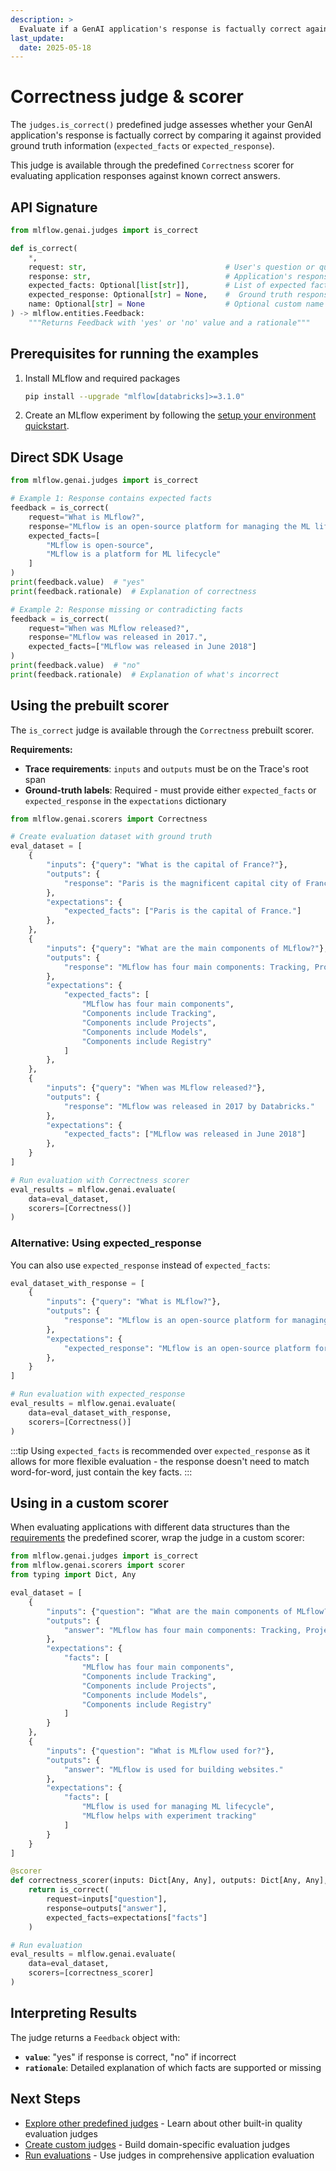 ```yaml
---
description: >
  Evaluate if a GenAI application's response is factually correct against ground truth using the is_correct judge and Correctness scorer.
last_update:
  date: 2025-05-18
---
```


# Correctness judge & scorer

The `judges.is_correct()` predefined judge assesses whether your GenAI application's response is factually correct by comparing it against provided ground truth information (`expected_facts` or `expected_response`).

This judge is available through the predefined `Correctness` scorer for evaluating application responses against known correct answers.

## API Signature

<!-- :::danger TODO
🔴 Link API reference docs
::: -->

```python
from mlflow.genai.judges import is_correct

def is_correct(
    *,
    request: str,                               # User's question or query
    response: str,                              # Application's response to evaluate
    expected_facts: Optional[list[str]],        # List of expected facts (provide either expected_response or expected_facts)
    expected_response: Optional[str] = None,    #  Ground truth response (provide either expected_response or expected_facts)
    name: Optional[str] = None                  # Optional custom name for display in the MLflow UIs
) -> mlflow.entities.Feedback:
    """Returns Feedback with 'yes' or 'no' value and a rationale"""
```

## Prerequisites for running the examples

1. Install MLflow and required packages

   ```bash
   pip install --upgrade "mlflow[databricks]>=3.1.0"
   ```

2. Create an MLflow experiment by following the [setup your environment quickstart](/mlflow3/genai/getting-started/connect-environment).

## Direct SDK Usage

```python
from mlflow.genai.judges import is_correct

# Example 1: Response contains expected facts
feedback = is_correct(
    request="What is MLflow?",
    response="MLflow is an open-source platform for managing the ML lifecycle.",
    expected_facts=[
        "MLflow is open-source",
        "MLflow is a platform for ML lifecycle"
    ]
)
print(feedback.value)  # "yes"
print(feedback.rationale)  # Explanation of correctness

# Example 2: Response missing or contradicting facts
feedback = is_correct(
    request="When was MLflow released?",
    response="MLflow was released in 2017.",
    expected_facts=["MLflow was released in June 2018"]
)
print(feedback.value)  # "no"
print(feedback.rationale)  # Explanation of what's incorrect
```

## Using the prebuilt scorer

The `is_correct` judge is available through the `Correctness` prebuilt scorer.

**Requirements:**

- **Trace requirements**: `inputs` and `outputs` must be on the Trace's root span
- **Ground-truth labels**: Required - must provide either `expected_facts` or `expected_response` in the `expectations` dictionary

```python
from mlflow.genai.scorers import Correctness

# Create evaluation dataset with ground truth
eval_dataset = [
    {
        "inputs": {"query": "What is the capital of France?"},
        "outputs": {
            "response": "Paris is the magnificent capital city of France, known for the Eiffel Tower and rich culture."
        },
        "expectations": {
            "expected_facts": ["Paris is the capital of France."]
        },
    },
    {
        "inputs": {"query": "What are the main components of MLflow?"},
        "outputs": {
            "response": "MLflow has four main components: Tracking, Projects, Models, and Registry."
        },
        "expectations": {
            "expected_facts": [
                "MLflow has four main components",
                "Components include Tracking",
                "Components include Projects",
                "Components include Models",
                "Components include Registry"
            ]
        },
    },
    {
        "inputs": {"query": "When was MLflow released?"},
        "outputs": {
            "response": "MLflow was released in 2017 by Databricks."
        },
        "expectations": {
            "expected_facts": ["MLflow was released in June 2018"]
        },
    }
]

# Run evaluation with Correctness scorer
eval_results = mlflow.genai.evaluate(
    data=eval_dataset,
    scorers=[Correctness()]
)
```

### Alternative: Using expected_response

You can also use `expected_response` instead of `expected_facts`:

```python
eval_dataset_with_response = [
    {
        "inputs": {"query": "What is MLflow?"},
        "outputs": {
            "response": "MLflow is an open-source platform for managing the ML lifecycle."
        },
        "expectations": {
            "expected_response": "MLflow is an open-source platform for managing the machine learning lifecycle, including experimentation, reproducibility, and deployment."
        },
    }
]

# Run evaluation with expected_response
eval_results = mlflow.genai.evaluate(
    data=eval_dataset_with_response,
    scorers=[Correctness()]
)
```

:::tip
Using `expected_facts` is recommended over `expected_response` as it allows for more flexible evaluation - the response doesn't need to match word-for-word, just contain the key facts.
:::

## Using in a custom scorer

When evaluating applications with different data structures than the [requirements](#using-the-prebuilt-scorer) the predefined scorer, wrap the judge in a custom scorer:

```python
from mlflow.genai.judges import is_correct
from mlflow.genai.scorers import scorer
from typing import Dict, Any

eval_dataset = [
    {
        "inputs": {"question": "What are the main components of MLflow?"},
        "outputs": {
            "answer": "MLflow has four main components: Tracking, Projects, Models, and Registry."
        },
        "expectations": {
            "facts": [
                "MLflow has four main components",
                "Components include Tracking",
                "Components include Projects",
                "Components include Models",
                "Components include Registry"
            ]
        }
    },
    {
        "inputs": {"question": "What is MLflow used for?"},
        "outputs": {
            "answer": "MLflow is used for building websites."
        },
        "expectations": {
            "facts": [
                "MLflow is used for managing ML lifecycle",
                "MLflow helps with experiment tracking"
            ]
        }
    }
]

@scorer
def correctness_scorer(inputs: Dict[Any, Any], outputs: Dict[Any, Any], expectations: Dict[Any, Any]):
    return is_correct(
        request=inputs["question"],
        response=outputs["answer"],
        expected_facts=expectations["facts"]
    )

# Run evaluation
eval_results = mlflow.genai.evaluate(
    data=eval_dataset,
    scorers=[correctness_scorer]
)
```

## Interpreting Results

The judge returns a `Feedback` object with:

- **`value`**: "yes" if response is correct, "no" if incorrect
- **`rationale`**: Detailed explanation of which facts are supported or missing

## Next Steps

- [Explore other predefined judges](/genai/eval-monitor/concepts/judges/pre-built-judges-scorers) - Learn about other built-in quality evaluation judges
- [Create custom judges](/genai/eval-monitor/custom-judge/index) - Build domain-specific evaluation judges
- [Run evaluations](/genai/eval-monitor/evaluate-app) - Use judges in comprehensive application evaluation
